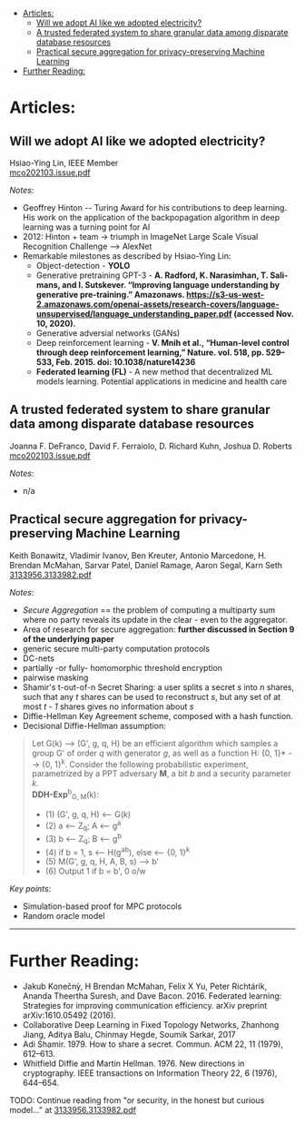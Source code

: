 - [Articles:](#articles)
  - [Will we adopt AI like we adopted electricity?](#will-we-adopt-ai-like-we-adopted-electricity)
  - [A trusted federated system to share granular data among disparate database resources](#a-trusted-federated-system-to-share-granular-data-among-disparate-database-resources)
  - [Practical secure aggregation for privacy-preserving Machine Learning](#practical-secure-aggregation-for-privacy-preserving-machine-learning)
- [Further Reading:](#further-reading)

# Articles:  
 ## Will we adopt AI like we adopted electricity?  
Hsiao-Ying Lin, IEEE Member  
[mco202103.issue.pdf](./Computer_IEEE/mco202103.issue.pdf)  
  
_Notes_:
- Geoffrey Hinton -- Turing Award for his contributions to deep learning. His work on the application of the backpopagation algorithm in deep learning was a turning point for AI
- 2012: Hinton + team -> triumph in ImageNet Large Scale Visual Recognition Challenge --> AlexNet
- Remarkable milestones as described by Hsiao-Ying Lin:
  - Object-detection - **YOLO**
  - Generative pretraining GPT-3 - **A. Radford, K. Narasimhan, T. Sali-mans, and I. Sutskever. “Improving language understanding by generative pre-training.” Amazonaws. https://s3-us-west-2.amazonaws.com/openai-assets/research-covers/language-unsupervised/language_understanding_paper.pdf (accessed Nov. 10, 2020).**
  - Generative adversial networks (GANs)
  - Deep reinforcement learning - **V. Mnih et al., “Human-level control through deep reinforcement learning,” Nature. vol. 518, pp. 529–533, Feb. 2015. doi: 10.1038/nature14236**
  - **Federated learning (FL)** - A new method that decentralized ML models learning. Potential applications in medicine and health care
  
 ## A trusted federated system to share granular data among disparate database resources  
Joanna F. DeFranco, David F. Ferraiolo, D. Richard Kuhn, Joshua D. Roberts  
[mco202103.issue.pdf](./Computer_IEEE/mco202103.issue.pdf)  
  
_Notes_:  
- n/a

 ## Practical secure aggregation for privacy-preserving Machine Learning  
Keith Bonawitz, Vladimir Ivanov, Ben Kreuter, Antonio Marcedone, H. Brendan McMahan, Sarvar Patel, Daniel Ramage, Aaron Segal, Karn Seth  
[3133956.3133982.pdf](./other/3133956.3133982.pdf)  
  
_Notes_:
- _Secure Aggregation_ == the problem of computing a multiparty sum where no party reveals its update in the clear - even to the aggregator.
- Area of research for secure aggregation: **further discussed in Section 9 of the underlying paper**
 - generic secure multi-party computation protocols
 - DC-nets
 - partially -or fully- homomorphic threshold encryption
 - pairwise masking
- Shamir's t-out-of-n Secret Sharing: a user splits a secret _s_ into _n_ shares, such that any _t_ shares can be used to reconstruct _s_, but any set of at most _t - 1_ shares gives no information about _s_
- Diffie-Hellman Key Agreement scheme, composed with a hash function. 
- Decisional Diffie-Hellman assumption:
>Let G(k) --> (G', g, q, H) be an efficient algorithm which samples a group G' of order _q_ with generator _g_, as well as a function H: {0, 1}* --> {0, 1}<sup>k</sup>. Consider the following probabilistic experiment, parametrized by a PPT adversary **M**, a bit _b_ and a security parameter _k_.  
  >**DDH-Exp**<sup>b</sup><sub>G, M</sub>(k): 
  >- (1) (G', g, q, H) <-- G(k)
  >- (2) a <-- Z<sub>q</sub>; A <-- g<sup>a</sup>
  >- (3) b <-- Z<sub>q</sub>; B <-- g<sup>b</sup>
  >- (4) if b = 1, s <-- H(g<sup>ab</sup>), else <-- {0, 1}<sup>k</sup>
  >- (5) M(G', g, q, H, A, B, s) --> b'
  >- (6) Output 1 if b = b', 0 o/w

_Key points_:
- Simulation-based proof for MPC protocols
- Random oracle model  

------------------  

# Further Reading:
- Jakub Konečnỳ, H Brendan McMahan, Felix X Yu, Peter Richtárik, Ananda Theertha Suresh, and Dave Bacon. 2016. Federated learning: Strategies for improving communication efficiency. arXiv preprint arXiv:1610.05492 (2016).
- Collaborative Deep Learning in Fixed Topology Networks, Zhanhong Jiang, Aditya Balu, Chinmay Hegde, Soumik Sarkar, 2017
- Adi Shamir. 1979. How to share a secret. Commun. ACM 22, 11 (1979), 612–613.
- Whitfield Diffie and Martin Hellman. 1976. New directions in cryptography. IEEE transactions on Information Theory 22, 6 (1976), 644–654.











TODO: Continue reading from "or security, in the honest but curious model..." at [3133956.3133982.pdf](./other/3133956.3133982.pdf)  
